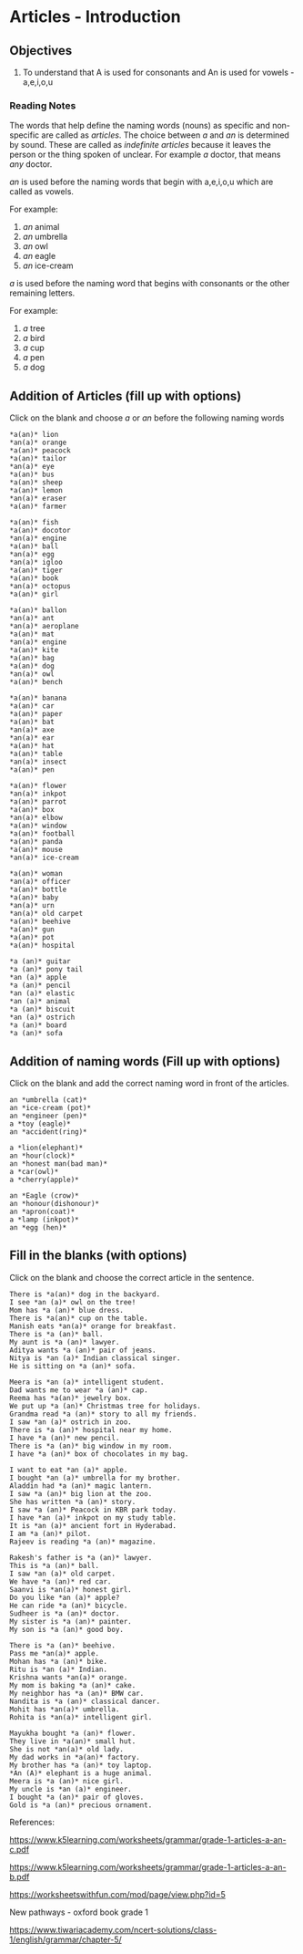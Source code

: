 # Articles - Introduction

## Objectives
1. To understand that A is used for consonants and An is used for vowels - a,e,i,o,u

### Reading Notes

The words that help define the naming words (nouns) as specific and non-specific are called as *articles*. The choice between *a* and *an*  is determined by sound. These are called as *indefinite articles* because it leaves the person or the thing spoken of unclear. For example *a* doctor, that means *any* doctor.  

*an* is used before the naming words that begin with a,e,i,o,u which are called as vowels. 

For example:
1. *an* animal
2. *an* umbrella
3. *an* owl
4. *an* eagle
5. *an* ice-cream

*a* is used before the naming word that begins with consonants or the other remaining letters.

For example:
1. *a* tree
2. *a* bird
3. *a* cup
4. *a* pen
5. *a* dog


## Addition of Articles (fill up with options)

Click on the blank and choose *a* or *an* before the following naming words

```
*a(an)* lion
*an(a)* orange
*a(an)* peacock
*a(an)* tailor 
*an(a)* eye
*a(an)* bus
*a(an)* sheep
*a(an)* lemon
*an(a)* eraser
*a(an)* farmer
```

```
*a(an)* fish
*a(an)* docotor
*an(a)* engine
*a(an)* ball
*an(a)* egg
*an(a)* igloo
*a(an)* tiger
*a(an)* book
*an(a)* octopus
*a(an)* girl
```

```
*a(an)* ballon
*an(a)* ant
*an(a)* aeroplane
*a(an)* mat
*an(a)* engine
*a(an)* kite
*a(an)* bag
*a(an)* dog
*an(a)* owl
*a(an)* bench
```

```
*a(an)* banana
*a(an)* car
*a(an)* paper
*a(an)* bat
*an(a)* axe
*an(a)* ear
*a(an)* hat
*a(an)* table
*an(a)* insect
*a(an)* pen
```

```
*a(an)* flower
*an(a)* inkpot
*a(an)* parrot
*a(an)* box
*an(a)* elbow
*a(an)* window
*a(an)* football
*a(an)* panda
*a(an)* mouse
*an(a)* ice-cream
```

```
*a(an)* woman
*an(a)* officer
*a(an)* bottle
*a(an)* baby
*an(a)* urn
*an(a)* old carpet
*a(an)* beehive
*a(an)* gun
*a(an)* pot
*a(an)* hospital
```

```
*a (an)* guitar
*a (an)* pony tail
*an (a)* apple
*a (an)* pencil
*an (a)* elastic
*an (a)* animal
*a (an)* biscuit
*an (a)* ostrich
*a (an)* board
*a (an)* sofa
```


## Addition of naming words (Fill up with options)

Click on the blank and add the correct naming word in front of the articles.

```
an *umbrella (cat)*
an *ice-cream (pot)*
an *engineer (pen)*
a *toy (eagle)*
an *accident(ring)*
```

```
a *lion(elephant)*
an *hour(clock)*
an *honest man(bad man)*
a *car(owl)*
a *cherry(apple)*
```

```
an *Eagle (crow)*
an *honour(dishonour)*
an *apron(coat)*
a *lamp (inkpot)*
an *egg (hen)*
```


## Fill in the blanks (with options)

Click on the blank and choose the correct article in the sentence.

```
There is *a(an)* dog in the backyard.
I see *an (a)* owl on the tree!
Mom has *a (an)* blue dress.
There is *a(an)* cup on the table.
Manish eats *an(a)* orange for breakfast.
There is *a (an)* ball.
My aunt is *a (an)* lawyer.
Aditya wants *a (an)* pair of jeans.
Nitya is *an (a)* Indian classical singer.
He is sitting on *a (an)* sofa.
```

```
Meera is *an (a)* intelligent student.
Dad wants me to wear *a (an)* cap.
Reema has *a(an)* jewelry box.
We put up *a (an)* Christmas tree for holidays.
Grandma read *a (an)* story to all my friends.
I saw *an (a)* ostrich in zoo.
There is *a (an)* hospital near my home.
I have *a (an)* new pencil.
There is *a (an)* big window in my room.
I have *a (an)* box of chocolates in my bag.
```

```
I want to eat *an (a)* apple.
I bought *an (a)* umbrella for my brother.
Aladdin had *a (an)* magic lantern.
I saw *a (an)* big lion at the zoo.
She has written *a (an)* story.
I saw *a (an)* Peacock in KBR park today.
I have *an (a)* inkpot on my study table.
It is *an (a)* ancient fort in Hyderabad.
I am *a (an)* pilot.
Rajeev is reading *a (an)* magazine.
```

```
Rakesh's father is *a (an)* lawyer.
This is *a (an)* ball.
I saw *an (a)* old carpet.
We have *a (an)* red car.
Saanvi is *an(a)* honest girl.
Do you like *an (a)* apple?
He can ride *a (an)* bicycle.
Sudheer is *a (an)* doctor.
My sister is *a (an)* painter.
My son is *a (an)* good boy.
```

```
There is *a (an)* beehive.
Pass me *an(a)* apple.
Mohan has *a (an)* bike.
Ritu is *an (a)* Indian.
Krishna wants *an(a)* orange.
My mom is baking *a (an)* cake.
My neighbor has *a (an)* BMW car.
Nandita is *a (an)* classical dancer.
Mohit has *an(a)* umbrella.
Rohita is *an(a)* intelligent girl.
```

```
Mayukha bought *a (an)* flower.
They live in *a(an)* small hut.
She is not *an(a)* old lady.
My dad works in *a(an)* factory.
My brother has *a (an)* toy laptop.
*An (A)* elephant is a huge animal.
Meera is *a (an)* nice girl.
My uncle is *an (a)* engineer.
I bought *a (an)* pair of gloves.
Gold is *a (an)* precious ornament.
```



References: 

https://www.k5learning.com/worksheets/grammar/grade-1-articles-a-an-c.pdf

https://www.k5learning.com/worksheets/grammar/grade-1-articles-a-an-b.pdf

https://worksheetswithfun.com/mod/page/view.php?id=5

New pathways - oxford book grade 1

https://www.tiwariacademy.com/ncert-solutions/class-1/english/grammar/chapter-5/











